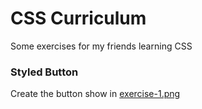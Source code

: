 # CSS Curriculum

Some exercises for my friends learning CSS

### Styled Button
Create the button show in [exercise-1.png](https://github.com/hellerbenjamin/css-curriculum/blob/main/exercise-1.png)
